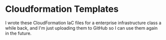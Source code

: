 # Cloudformation Templates

I wrote these CloudFormation IaC files for a enterprise infrastructure class a while back, and I'm just uploading them to GitHub so I can use them again in the future.
